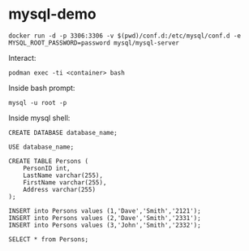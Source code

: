 # mysql-demo
```
docker run -d -p 3306:3306 -v $(pwd)/conf.d:/etc/mysql/conf.d -e MYSQL_ROOT_PASSWORD=password mysql/mysql-server
```

Interact:
```
podman exec -ti <container> bash
```

Inside bash prompt:
```
mysql -u root -p
```

Inside mysql shell:
```
CREATE DATABASE database_name;

USE database_name;

CREATE TABLE Persons (
    PersonID int,
    LastName varchar(255),
    FirstName varchar(255),
    Address varchar(255)
);

INSERT into Persons values (1,'Dave','Smith','2121');
INSERT into Persons values (2,'Dave','Smith','2331');
INSERT into Persons values (3,'John','Smith','2332');

SELECT * from Persons;
```